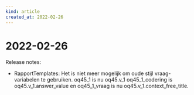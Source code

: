 ```yaml
---
kind: article
created_at: 2022-02-26
---
```


# 2022-02-26

Release notes:

* RapportTemplates: Het is niet meer mogelijk om oude stijl vraag-variabelen te  gebruiken. oq45_1 is nu  oq45.v_1 oq45_1_codering  is oq45.v_1.answer_value en oq45_1_vraag is nu oq45.v_1.context_free_title.
